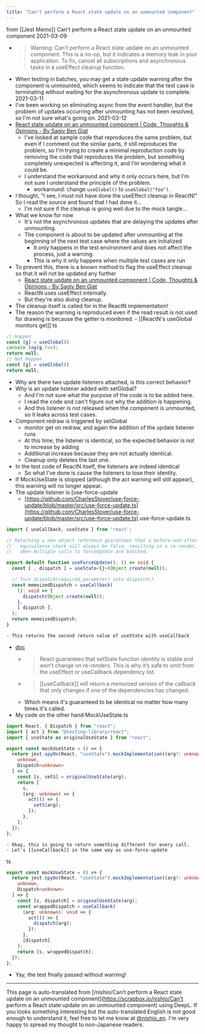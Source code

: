 ```yaml
---
title: "Can't perform a React state update on an unmounted component"
---
```


from  [[Jest Memo]]
Can't perform a React state update on an unmounted component
2021-03-09
- > Warning: Can't perform a React state update on an unmounted component. This is a no-op, but it indicates a memory leak in your application. To fix, cancel all subscriptions and asynchronous tasks in a useEffect cleanup function.
- When testing in batches, you may get a state update warning after the component is unmounted, which seems to indicate that the test case is terminating without waiting for the asynchronous update to complete.
2021-03-11
- I've been working on eliminating async from the event handler, but the problem of updates occurring after unmounting has not been resolved, so I'm not sure what's going on.
2021-03-12
- [React state update on an unmounted component | Code, Thoughts & Opinions - By Sagiv Ben Giat](https://www.debuggr.io/react-update-unmounted-component/)
    - I've looked at sample code that reproduces the same problem, but even if I comment out the similar parts, it still reproduces the problem, so I'm trying to create a minimal reproduction code by removing the code that reproduces the problem, but something completely unexpected is affecting it, and I'm wondering what it could be.
    - I understand the workaround and why it only occurs here, but I'm not sure I understand the principle of the problem.
        - workaround: change `useGlobal()` to `useGlobal("foo")`.
- I thought, "I see, I must not have done the useEffect cleanup in ReactN!" So I read the source and found that I had done it...
    - I'm not sure if the cleanup is going well due to the mock tangle...
- What we know for now
    - It's not the asynchronous updates that are delaying the updates after unmounting.
    - The component is about to be updated after unmounting at the beginning of the next test case where the values are initialized
        - It only happens in the test environment and does not affect the process, just a warning.
        - This is why it only happens when multiple test cases are run
- To prevent this, there is a known method to flag the useEffect cleanup so that it will not be updated any further
    - [React state update on an unmounted component | Code, Thoughts & Opinions - By Sagiv Ben Giat](https://www.debuggr.io/react-update-unmounted-component/)
    - ReactN uses useEffect internally.
    - But they're also doing cleanup.
- The cleanup itself is called for in the ReactN implementation!
- The reason the warning is reproduced even if the read result is not used for drawing is because the getter is monitored.
        - [[ReactN's useGlobal monitors get]]
ts

```typescript
// Happen
const [g] = useGlobal()
console.log(g.foo);
return null;
// Not Happen
const [g] = useGlobal()
return null;
```

- Why are there two update listeners attached, is this correct behavior?
- Why is an update listener added with setGlobal?
    - And I'm not sure what the purpose of the code is to be added here.
    - I read the code and can't figure out why the addition is happening.
    - And this listener is not released when the component is unmounted, so it leaks across test cases.
- Component redraw is triggered by setGlobal
    - monitor get on redraw, and again the addition of the update listener runs
    - At this time, the listener is identical, so the expected behavior is not to increase by adding
    - Additional increase because they are not actually identical.
    - Cleanup only deletes the last one.
- In the test code of ReactN itself, the listeners are indeed identical
    - So what I've done is cause the listeners to lose their identity.
- If MockUseState is stopped (although the act warning will still appear), this warning will no longer appear.
- The update listener is [use-force-update
    - [https://github.com/CharlesStover/use-force-update/blob/master/src/use-force-update.ts](https://github.com/CharlesStover/use-force-update/blob/master/src/use-force-update.ts)
use-force-update.ts

```typescript
import { useCallback, useState } from 'react';

// Returning a new object reference guarantees that a before-and-after
//   equivalence check will always be false, resulting in a re-render, even
//   when multiple calls to forceUpdate are batched.

export default function useForceUpdate(): () => void {
  const [ , dispatch ] = useState<{}>(Object.create(null));

  // Turn dispatch(required_parameter) into dispatch().
  const memoizedDispatch = useCallback(
    (): void => {
      dispatch(Object.create(null));
    },
    [ dispatch ],
  );
  return memoizedDispatch;
}
```

    - This returns the second return value of useState with useCallback
- [doc](https://reactjs.org/docs/hooks-reference.html)
    - > React guarantees that setState function identity is stable and won’t change on re-renders. This is why it’s safe to omit from the useEffect or useCallback dependency list.
    - > [[useCallback]] will return a memoized version of the callback that only changes if one of the dependencies has changed.
    - Which means it's guaranteed to be identical no matter how many times it's called.
- My code on the other hand
MockUseState.ts

```typescript
import React, { Dispatch } from "react";
import { act } from "@testing-library/react";
import { useState as originalUseState } from "react";

export const mockUseState = () => {
  return jest.spyOn(React, "useState").mockImplementation((arg?: unknown): [
    unknown,
    Dispatch<unknown>
  ] => {
    const [s, setS] = originalUseState(arg);
    return [
      s,
      (arg: unknown) => {
        act(() => {
          setS(arg);
        });
      },
    ];
  });
};
```

    - Okay, this is going to return something different for every call.
    - Let's [[useCallback]] in the same way as use-force-update
ts

```typescript
export const mockUseState = () => {
  return jest.spyOn(React, "useState").mockImplementation((arg?: unknown): [
    unknown,
    Dispatch<unknown>
  ] => {
    const [s, dispatch] = originalUseState(arg);
    const wrappedDispatch = useCallback(
      (arg: unknown): void => {
        act(() => {
          dispatch(arg);
        });
      },
      [dispatch]
    );
    return [s, wrappedDispatch];
  });
};
```

- Yay, the test finally passed without warning!

---
This page is auto-translated from [/nishio/Can't perform a React state update on an unmounted component](https://scrapbox.io/nishio/Can't perform a React state update on an unmounted component) using DeepL. If you looks something interesting but the auto-translated English is not good enough to understand it, feel free to let me know at [@nishio_en](https://twitter.com/nishio_en). I'm very happy to spread my thought to non-Japanese readers.